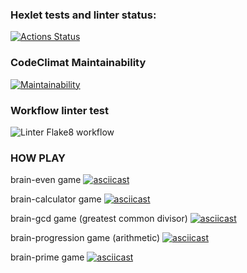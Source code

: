 ### Hexlet tests and linter status:
[![Actions Status](https://github.com/alexartoff/python-project-lvl1/workflows/hexlet-check/badge.svg)](https://github.com/alexartoff/python-project-lvl1/actions)
### CodeClimat Maintainability
[![Maintainability](https://api.codeclimate.com/v1/badges/a99a88d28ad37a79dbf6/maintainability)](https://codeclimate.com/github/codeclimate/codeclimate/maintainability)
### Workflow linter test
![Linter Flake8 workflow](https://github.com/alexartoff/python-project-lvl1/actions/workflows/my-linter.yml/badge.svg)

### HOW PLAY
brain-even game
[![asciicast](https://asciinema.org/a/xChHMcveokICGDUl0ocNdE4De.svg)](https://asciinema.org/a/xChHMcveokICGDUl0ocNdE4De)

brain-calculator game
[![asciicast](https://asciinema.org/a/f5kJvNEMkDcxWPeiTfQvFM6tE.svg)](https://asciinema.org/a/f5kJvNEMkDcxWPeiTfQvFM6tE)

brain-gcd game (greatest common divisor)
[![asciicast](https://asciinema.org/a/x9cbZtAoypmwePjDHr3I8YPlF.svg)](https://asciinema.org/a/x9cbZtAoypmwePjDHr3I8YPlF)

brain-progression game (arithmetic)
[![asciicast](https://asciinema.org/a/McAe5yDhKBWdguZIuKZ52G04W.svg)](https://asciinema.org/a/McAe5yDhKBWdguZIuKZ52G04W)

brain-prime game
[![asciicast](https://asciinema.org/a/N3SL7Z43yCDAIxi9cO2hAk8f7.svg)](https://asciinema.org/a/N3SL7Z43yCDAIxi9cO2hAk8f7)
